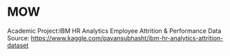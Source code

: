 # MOW
Academic Project:IBM HR Analytics Employee Attrition &amp; Performance
Data Source: https://www.kaggle.com/pavansubhasht/ibm-hr-analytics-attrition-dataset

